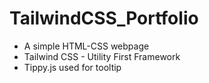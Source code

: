 # TailwindCSS_Portfolio

- A simple HTML-CSS webpage
- Tailwind CSS - Utility First Framework
- Tippy.js used for tooltip
